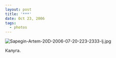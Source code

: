 ```yaml
---
layout: post
title: '***'
date: Oct 23, 2006
tags:
  - photos
---
```


![Sapegin-Artem-20D-2006-07-20-223-2333-lj.jpg](upload://Sapegin-Artem-20D-2006-07-20-223-2333-lj.jpg)

Калуга.

